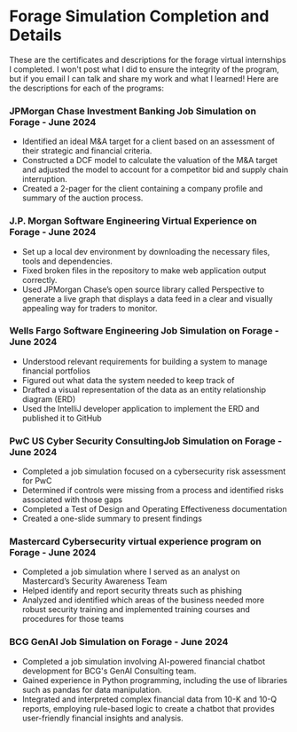 # Forage Simulation Completion and Details

These are the certificates and descriptions for the forage virtual internships I completed. I won't post what I did to ensure the integrity of the program, but if you email I can talk and share my work and what I learned!
Here are the descriptions for each of the programs:

### JPMorgan Chase Investment Banking Job Simulation on Forage - June 2024
 * Identified an ideal M&A target for a client based on an assessment of their
   strategic and financial criteria.
 * Constructed a DCF model to calculate the valuation of the M&A target and
   adjusted the model to account for a competitor bid and supply chain
   interruption.
 * Created a 2-pager for the client containing a company profile and summary of
   the auction process.

### J.P. Morgan Software Engineering Virtual Experience on Forage - June 2024
 * Set up a local dev environment by downloading the necessary files, tools and
   dependencies.
 * Fixed broken files in the repository to make web application output
   correctly.
 * Used JPMorgan Chase’s open source library called Perspective to generate a
   live graph that displays a data feed in a clear and visually appealing way
   for traders to monitor.

### Wells Fargo Software Engineering Job Simulation on Forage - June 2024
 * Understood relevant requirements for building a system to manage financial
   portfolios
 * Figured out what data the system needed to keep track of
 * Drafted a visual representation of the data as an entity relationship diagram
   (ERD)
 * Used the IntelliJ developer application to implement the ERD and published it
   to GitHub

### PwC US Cyber Security ConsultingJob Simulation on Forage - June 2024
 * Completed a job simulation focused on a cybersecurity risk assessment for PwC
 * Determined if controls were missing from a process and identified risks
   associated with those gaps
 * Completed a Test of Design and Operating Effectiveness documentation
 * Created a one-slide summary to present findings

### Mastercard Cybersecurity virtual experience program on Forage - June 2024
 * Completed a job simulation where I served as an analyst on Mastercard’s
   Security Awareness Team 
 * Helped identify and report security threats such as phishing 
 * Analyzed and identified which areas of the business needed more robust
   security training and implemented training courses and procedures for those
   teams

### BCG GenAI Job Simulation on Forage - June 2024
 * Completed a job simulation involving AI-powered financial chatbot development
   for BCG's GenAI Consulting team.
 * Gained experience in Python programming, including the use of libraries such
   as pandas for data manipulation.
 * Integrated and interpreted complex financial data from 10-K and 10-Q reports,
   employing rule-based logic to create a chatbot that provides user-friendly
   financial insights and analysis.
